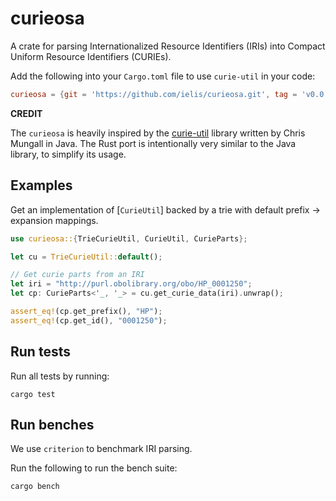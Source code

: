 # curieosa

A crate for parsing Internationalized Resource Identifiers (IRIs)
into Compact Uniform Resource Identifiers (CURIEs).

Add the following into your `Cargo.toml` file to use `curie-util` in your code:

```toml
curieosa = {git = 'https://github.com/ielis/curieosa.git', tag = 'v0.0.1'}
```

**CREDIT**

The `curieosa` is heavily inspired by the [curie-util](https://github.com/prefixcommons/curie-util) library 
written by Chris Mungall in Java.
The Rust port is intentionally very similar to the Java library, to simplify its usage.


## Examples

Get an implementation of [`CurieUtil`] backed by a trie with default prefix -> expansion mappings.

```rust
use curieosa::{TrieCurieUtil, CurieUtil, CurieParts};

let cu = TrieCurieUtil::default();

// Get curie parts from an IRI
let iri = "http://purl.obolibrary.org/obo/HP_0001250";
let cp: CurieParts<'_, '_> = cu.get_curie_data(iri).unwrap();

assert_eq!(cp.get_prefix(), "HP");
assert_eq!(cp.get_id(), "0001250");
```

## Run tests

Run all tests by running:

```shell
cargo test
```

## Run benches

We use `criterion` to benchmark IRI parsing.

Run the following to run the bench suite:

```shell
cargo bench
```
